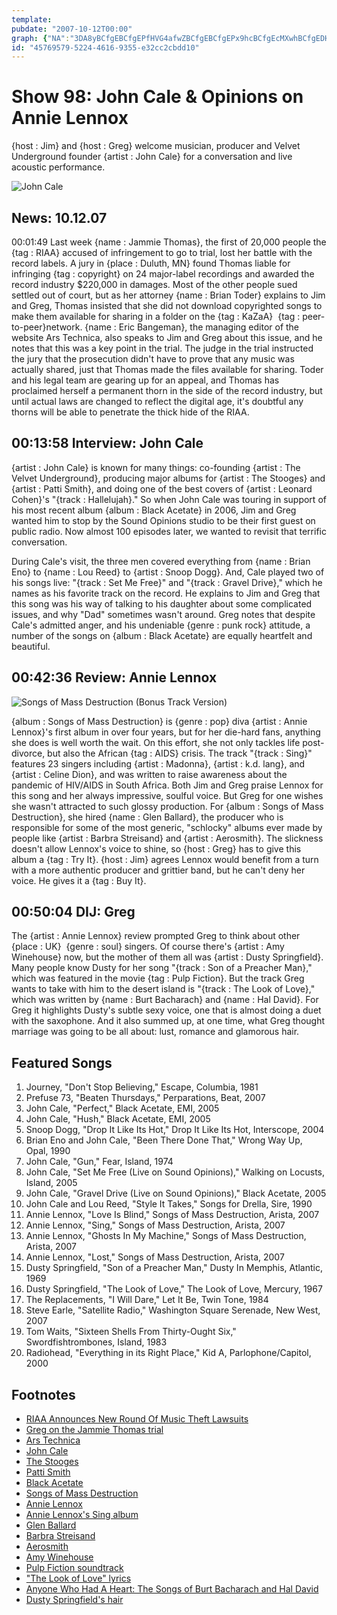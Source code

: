 ```yaml
---
template: 
pubdate: "2007-10-12T00:00"
graph: {"NA":"3DA8yBCfgEBCfgEPfHVG4afwZBCfgEBCfgEPx9hcBCfgEcMXwhBCfgEDHhuDBAHQHBCfgEBCfgEDH8JtBCfgETDWinBCfgESMPQJBAHQHypZ0W","1Z0":"BEfujH23bCBEfujEGByiBEfujNOEZIBAZOZBEfuj9MGtlH23bCH23bCNOEZIEGByiNOEZIC14AaNOEZIBFrvLNOEZI6pJuMNOEZIBAZOZBGUlcBAZOZuXUE0BHm1Gdhnxe97qipX6cfd","2BG":"1p46QH23bCBFxuTH23bC1p46QJDObP1p46QLNFm6BFxuTJDObPBFxuTLNFm659mqtJDObPBpUXHqgOIv59mqte5U0k59mqthcaGI"}
id: "45769579-5224-4616-9355-e32cc2cbdd10"
---
```






# Show 98: John Cale & Opinions on Annie Lennox

{host : Jim} and {host : Greg} welcome musician, producer and Velvet Underground founder {artist : John Cale} for a conversation and live acoustic performance.

![John Cale](https://static.soundopinions.org/images/2016/john%20cale.jpg)



## News: 10.12.07

00:01:49 Last week {name : Jammie Thomas}, the first of 20,000 people the {tag : RIAA} accused of infringement to go to trial, lost her battle with the record labels. A jury in {place : Duluth, MN} found Thomas liable for infringing {tag : copyright} on 24 major-label recordings and awarded the record industry $220,000 in damages. Most of the other people sued settled out of court, but as her attorney {name : Brian Toder} explains to Jim and Greg, Thomas insisted that she did not download copyrighted songs to make them available for sharing in a folder on the {tag : KaZaA}  {tag : peer-to-peer}network. {name : Eric Bangeman}, the managing editor of the website Ars Technica, also speaks to Jim and Greg about this issue, and he notes that this was a key point in the trial. The judge in the trial instructed the jury that the prosecution didn't have to prove that any music was actually shared, just that Thomas made the files available for sharing. Toder and his legal team are gearing up for an appeal, and Thomas has proclaimed herself a permanent thorn in the side of the record industry, but until actual laws are changed to reflect the digital age, it's doubtful any thorns will be able to penetrate the thick hide of the RIAA.



## 00:13:58 Interview: John Cale

{artist : John Cale} is known for many things: co-founding {artist : The Velvet Underground}, producing major albums for {artist : The Stooges} and {artist : Patti Smith}, and doing one of the best covers of {artist : Leonard Cohen}'s "{track : Hallelujah}." So when John Cale was touring in support of his most recent album {album : Black Acetate} in 2006, Jim and Greg wanted him to stop by the Sound Opinions studio to be their first guest on public radio. Now almost 100 episodes later, we wanted to revisit that terrific conversation.

During Cale's visit, the three men covered everything from {name : Brian Eno} to {name : Lou Reed} to {artist : Snoop Dogg}. And, Cale played two of his songs live: "{track : Set Me Free}" and "{track : Gravel Drive}," which he names as his favorite track on the record. He explains to Jim and Greg that this song was his way of talking to his daughter about some complicated issues, and why "Dad" sometimes wasn't around. Greg notes that despite Cale's admitted anger, and his undeniable {genre : punk rock} attitude, a number of the songs on {album : Black Acetate} are equally heartfelt and beautiful.



## 00:42:36 Review: Annie Lennox

![Songs of Mass Destruction (Bonus Track Version)](https://static.soundopinions.org/assets/98/1Z00.jpg)

{album : Songs of Mass Destruction} is {genre : pop} diva {artist : Annie Lennox}'s first album in over four years, but for her die-hard fans, anything she does is well worth the wait. On this effort, she not only tackles life post-divorce, but also the African {tag : AIDS} crisis. The track "{track : Sing}" features 23 singers including {artist : Madonna}, {artist : k.d. lang}, and {artist : Celine Dion}, and was written to raise awareness about the pandemic of HIV/AIDS in South Africa. Both Jim and Greg praise Lennox for this song and her always impressive, soulful voice. But Greg for one wishes she wasn't attracted to such glossy production. For {album : Songs of Mass Destruction}, she hired {name : Glen Ballard}, the producer who is responsible for some of the most generic, "schlocky" albums ever made by people like {artist : Barbra Streisand} and {artist : Aerosmith}. The slickness doesn't allow Lennox's voice to shine, so {host : Greg} has to give this album a {tag : Try It}. {host : Jim} agrees Lennox would benefit from a turn with a more authentic producer and grittier band, but he can't deny her voice. He gives it a {tag : Buy It}.



## 00:50:04 DIJ: Greg

The {artist : Annie Lennox} review prompted Greg to think about other {place : UK}  {genre : soul} singers. Of course there's {artist : Amy Winehouse} now, but the mother of them all was {artist : Dusty Springfield}. Many people know Dusty for her song "{track : Son of a Preacher Man}," which was featured in the movie {tag : Pulp Fiction}. But the track Greg wants to take with him to the desert island is "{track : The Look of Love}," which was written by {name : Burt Bacharach} and {name : Hal David}. For Greg it highlights Dusty's subtle sexy voice, one that is almost doing a duet with the saxophone. And it also summed up, at one time, what Greg thought marriage was going to be all about: lust, romance and glamorous hair.



## Featured Songs

1. Journey, "Don't Stop Believing," Escape, Columbia, 1981
2. Prefuse 73, "Beaten Thursdays," Perparations, Beat, 2007
3. John Cale, "Perfect," Black Acetate, EMI, 2005
4. John Cale, "Hush," Black Acetate, EMI, 2005
5. Snoop Dogg, "Drop It Like Its Hot," Drop It Like Its Hot, Interscope, 2004
6. Brian Eno and John Cale, "Been There Done That," Wrong Way Up, Opal, 1990
7. John Cale, "Gun," Fear, Island, 1974
8. John Cale, "Set Me Free (Live on Sound Opinions)," Walking on Locusts, Island, 2005
9. John Cale, "Gravel Drive (Live on Sound Opinions)," Black Acetate, 2005
10. John Cale and Lou Reed, "Style It Takes," Songs for Drella, Sire, 1990
11. Annie Lennox, "Love Is Blind," Songs of Mass Destruction, Arista, 2007
12. Annie Lennox, "Sing," Songs of Mass Destruction, Arista, 2007
13. Annie Lennox, "Ghosts In My Machine," Songs of Mass Destruction, Arista, 2007
14. Annie Lennox, "Lost," Songs of Mass Destruction, Arista, 2007
15. Dusty Springfield, "Son of a Preacher Man," Dusty In Memphis, Atlantic, 1969
16. Dusty Springfield, "The Look of Love," The Look of Love, Mercury, 1967
17. The Replacements, "I Will Dare," Let It Be, Twin Tone, 1984
18. Steve Earle, "Satellite Radio," Washington Square Serenade, New West, 2007
19. Tom Waits, "Sixteen Shells From Thirty-Ought Six," Swordfishtrombones, Island, 1983
20. Radiohead, "Everything in its Right Place," Kid A, Parlophone/Capitol, 2000



## Footnotes

- [RIAA Announces New Round Of Music Theft Lawsuits](http://www.riaa.com/newsitem.php?news_year_filter=&resultpage=13&id=F7ED251F-6E08-52D9-A805-22662F5E4D4F)
- [Greg on the Jammie Thomas trial](http://leisureblogs.chicagotribune.com/turn_it_up/2007/10/music-fan-liabl.html)
- [Ars Technica](http://arstechnica.com/)
- [John Cale](http://www.john-cale.com/)
- [The Stooges](http://www.allmusic.com/cg/amg.dll?p=amg&sql=10:d9fuxq85ldhe~T2)
- [Patti Smith](http://www.allmusic.com/cg/amg.dll?p=amg&sql=10:w9foxqu5ldje~T2)
- [Black Acetate](http://www.metacritic.com/music/artists/calejohn/blackacetate?q=black%20acetate)
- [Songs of Mass Destruction](http://www.metacritic.com/music/artists/lennoxannie/songsofmassdestruction?q=annie%20lennox)
- [Annie Lennox](http://www.annielennox.com/)
- [Annie Lennox's Sing album](http://www.annielennoxsing.com/)
- [Glen Ballard](http://www.glenballard.com/)
- [Barbra Streisand](http://www.allmusic.com/cg/amg.dll?p=amg&sql=10:kpfwxqt5ldae)
- [Aerosmith](http://www.allmusic.com/cg/amg.dll?p=amg&sql=10:gxfixq9jld6e)
- [Amy Winehouse](http://www.amywinehouse.co.uk/)
- [Pulp Fiction soundtrack](http://www.imdb.com/title/tt0110912/soundtrack)
- ["The Look of Love" lyrics](http://www.lyricsfreak.com/d/dusty+springfield/the+look+of+love_20043896.html)
- [Anyone Who Had A Heart: The Songs of Burt Bacharach and Hal David](http://www.bacharachonline.com/bacharach_articles/discoveries.html)
- [Dusty Springfield's hair](http://www.girl-groups.com/dusty.jpg)